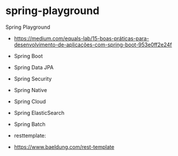 # spring-playground
Spring Playground


* https://medium.com/equals-lab/15-boas-práticas-para-desenvolvimento-de-aplicações-com-spring-boot-953e0ff2e24f


- Spring Boot
- Spring Data JPA
- Spring Security
- Spring Native
- Spring Cloud
- Spring ElasticSearch
- Spring Batch

- resttemplate:
- https://www.baeldung.com/rest-template

